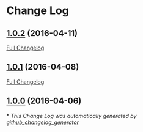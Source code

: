 # Change Log

## [1.0.2](https://github.com/ibm-bluemix-mobile-services/jsonstore-cordova/tree/1.0.2) (2016-04-11)
[Full Changelog](https://github.com/ibm-bluemix-mobile-services/jsonstore-cordova/compare/1.0.1...1.0.2)

## [1.0.1](https://github.com/ibm-bluemix-mobile-services/jsonstore-cordova/tree/1.0.1) (2016-04-08)
[Full Changelog](https://github.com/ibm-bluemix-mobile-services/jsonstore-cordova/compare/1.0.0...1.0.1)

## [1.0.0](https://github.com/ibm-bluemix-mobile-services/jsonstore-cordova/tree/1.0.0) (2016-04-06)


\* *This Change Log was automatically generated by [github_changelog_generator](https://github.com/skywinder/Github-Changelog-Generator)*